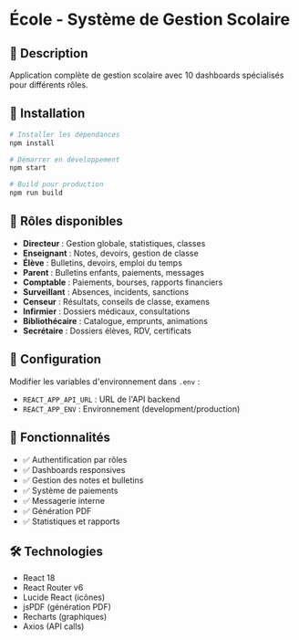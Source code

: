 # École - Système de Gestion Scolaire

## 🎯 Description
Application complète de gestion scolaire avec 10 dashboards spécialisés pour différents rôles.

## 🚀 Installation

```bash
# Installer les dépendances
npm install

# Démarrer en développement
npm start

# Build pour production
npm run build
```

## 👥 Rôles disponibles
- **Directeur** : Gestion globale, statistiques, classes
- **Enseignant** : Notes, devoirs, gestion de classe
- **Élève** : Bulletins, devoirs, emploi du temps
- **Parent** : Bulletins enfants, paiements, messages
- **Comptable** : Paiements, bourses, rapports financiers
- **Surveillant** : Absences, incidents, sanctions
- **Censeur** : Résultats, conseils de classe, examens
- **Infirmier** : Dossiers médicaux, consultations
- **Bibliothécaire** : Catalogue, emprunts, animations
- **Secrétaire** : Dossiers élèves, RDV, certificats

## 🔧 Configuration
Modifier les variables d'environnement dans `.env` :
- `REACT_APP_API_URL` : URL de l'API backend
- `REACT_APP_ENV` : Environnement (development/production)

## 📱 Fonctionnalités
- ✅ Authentification par rôles
- ✅ Dashboards responsives
- ✅ Gestion des notes et bulletins
- ✅ Système de paiements
- ✅ Messagerie interne
- ✅ Génération PDF
- ✅ Statistiques et rapports

## 🛠️ Technologies
- React 18
- React Router v6
- Lucide React (icônes)
- jsPDF (génération PDF)
- Recharts (graphiques)
- Axios (API calls)